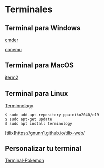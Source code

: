 # Terminales

## Terminal para Windows
[cmder](http://cmder.net/)

[conemu](https://conemu.github.io/)

## Terminal para MacOS
[iterm2](https://www.iterm2.com/)

## Terminal para Linux

[Terminnology](https://www.enlightenment.org/about-terminology)

```
$ sudo add-apt-repository ppa:niko2040/e19
$ sudo apt-get update
$ sudo apt install terminology
```

[tilix]https://gnunn1.github.io/tilix-web/

## Personalizar tu terminal
[Terminal-Pokemon](https://github.com/LazoCoder/Pokemon-Terminal)